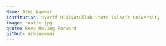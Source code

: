 ```yaml
---
Name: Azmi Nawwar
institution: Syarif Hidayatullah State Islamic University
image: rootix.jpg 
quote: Keep Moving Forward
github: azminawwar
---
```

